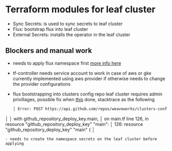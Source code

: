 # Terraform modules for leaf cluster

- Sync Secrets: is used to sync secrets to leaf cluster
- Flux: bootstrap flux into leaf cluster
- External Secrets: installs the operator in the leaf cluster


## Blockers and manual work

- needs to apply flux namespace first [more info here](https://github.com/weaveworks/clusters-config/blob/cluster-wge-2205/eksctl-clusters/terraform/flux/README.md)
- tf-controller needs service account to work in case of aws or gke currently implemented using aws provider if otherwise needs to change the provider configurations
- flux bootstrapping into clusters config repo leaf cluster requires admin privillages, possible fix when [this](https://github.com/weaveworks/clusters-config/issues/322) done, stacktrace as the following

  ```bash
  │ Error: POST https://api.github.com/repos/weaveworks/clusters-config/keys: 404 Not Found []
│ 
│   with github_repository_deploy_key.main,
│   on main.tf line 126, in resource "github_repository_deploy_key" "main":
│  126: resource "github_repository_deploy_key" "main" {
│ 
  ```
- needs to create the namespace secrets on the leaf cluster before applying
